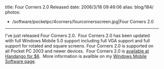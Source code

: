 title: Four Corners 2.0 Released
date: 2006/3/18 09:46:06
alias: blog/184/
photos:
- /software/pocketpc/4corners/fourcornersscreen.jpg|Four Corners 2.0
---
I've just released Four Corners 2.0.  Four Corners 2.0 has been updated with full Windows Mobile 5.0 support including full VGA support and full support for rotated and square screens. Four Corners 2.0 is supported on all Pocket PC 2003 and newer devices.  Four Corners 2.0 is [available at Handango for $6](http://www.handango.com/affiliate/PlatformProductDetail.jsp?programId=58&affiliateId=2062&aCredit=1&productId=71524).  More information is availble on my [Windows Mobile Software page](WindowsMobileSoftware.aspx).